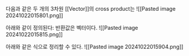 다음과 같은 두 개의 3차원 [[Vector]]의 cross product는
![[Pasted image 20241022015801.png]]

아래와 같이 정의된다: 반환값은 벡터이다.
![[Pasted image 20241022015815.png]]

아래와 같은 식으로 정리할 수 있다.
![[Pasted image 20241022015904.png]]

